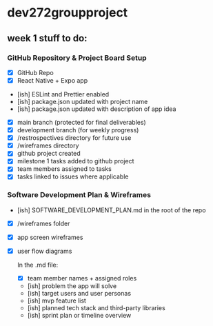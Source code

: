 # dev272groupproject

## week 1 stuff to do:

### GitHub Repository & Project Board Setup
- [x] GitHub Repo
- [x] React Native + Expo app
- [ish] ESLint and Prettier enabled
- [ish] package.json updated with project name
- [ish] package.json updated with description of app idea
- [x] main branch (protected for final deliverables)
- [x] development branch (for weekly progress)
- [x] /restrospectives directory for future use
- [x] /wireframes directory
- [x] github project created
- [x] milestone 1 tasks added to github project
- [x] team members assigned to tasks
- [x] tasks linked to issues where applicable

### Software Development Plan & Wireframes
- [ish] SOFTWARE_DEVELOPMENT_PLAN.md in the root of the repo
- [x] /wireframes folder
- [x] app screen wireframes
- [x] user flow diagrams

  In the .md file:
  - [x] team member names + assigned roles
  - [ish] problem the app will solve
  - [ish] target users and user personas
  - [ish] mvp feature list
  - [ish] planned tech stack and third-party libraries
  - [ish] sprint plan or timeline overview
  
